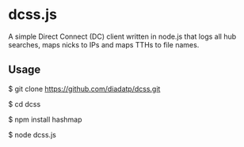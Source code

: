 # dcss.js
A simple Direct Connect (DC) client written in node.js that logs all hub searches, maps nicks to IPs and maps TTHs to file names.

## Usage

$ git clone https://github.com/diadatp/dcss.git

$ cd dcss

$ npm install hashmap

$ node dcss.js

